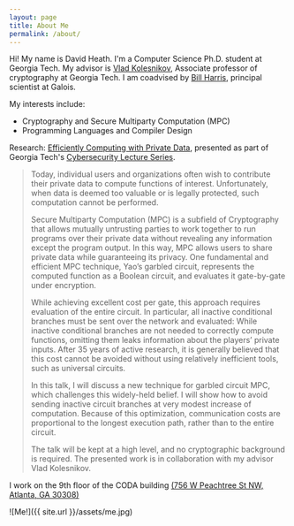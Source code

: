 ```yaml
---
layout: page
title: About Me
permalink: /about/
---
```

Hi! My name is David Heath. I'm a Computer Science Ph.D. student at Georgia Tech.
My advisor is [Vlad Kolesnikov](https://www.cc.gatech.edu/people/vladimir-kolesnikov), Associate professor of cryptography at Georgia Tech.
I am coadvised by [Bill Harris](https://galois.com/team/bill-harris/), principal scientist at Galois.

My interests include:
  + Cryptography and Secure Multiparty Computation (MPC)
  + Programming Languages and Compiler Design

Research:
  [Efficiently Computing with Private Data](https://smartech.gatech.edu/bitstream/handle/1853/61833/heath_videostream.html?sequence=3&isAllowed=y), presented as part of Georgia Tech's [Cybersecurity Lecture Series](https://cyber.gatech.edu/cyber-lecture).
  > Today, individual users and organizations often wish to contribute their private data to compute functions of interest.
  > Unfortunately, when data is deemed too valuable or is legally protected, such computation cannot be performed.
  >
  > Secure Multiparty Computation (MPC) is a subfield of Cryptography that allows mutually untrusting parties to work together to run programs over their private data without revealing any information except the program output.
  > In this way, MPC allows users to share private data while guaranteeing its privacy.
  > One fundamental and efficient MPC technique, Yao’s garbled circuit, represents the computed function as a Boolean circuit, and evaluates it gate-by-gate under encryption.
  >
  > While achieving excellent cost per gate, this approach requires evaluation of the entire circuit.
  > In particular, all inactive conditional branches must be sent over the network and evaluated: While inactive conditional branches are not needed to correctly compute functions, omitting them leaks information about the players’ private inputs.
  > After 35 years of active research, it is generally believed that this cost cannot be avoided without using relatively inefficient tools, such as universal circuits.
  >
  > In this talk, I will discuss a new technique for garbled circuit MPC, which challenges this widely-held belief.
  > I will show how to avoid sending inactive circuit branches at very modest increase of computation.
  > Because of this optimization, communication costs are proportional to the longest execution path, rather than to the entire circuit.
  >
  > The talk will be kept at a high level, and no cryptographic background is required.
  > The presented work is in collaboration with my advisor Vlad Kolesnikov.

I work on the 9th floor of the CODA building [(756 W Peachtree St NW, Atlanta, GA 30308)](https://goo.gl/maps/CqeEd1wMpz6pV3wX7)

![Me!]({{ site.url }}/assets/me.jpg)

